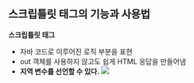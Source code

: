 ## 스크립틀릿 태그의 기능과 사용법

**스크립틀릿 태그**

- 자바 코드로 이루어진 로직 부분을 표현
- out 객체를 사용하지 않고도 쉽게 HTML 응답을 만들어냄
- **지역 변수를 선언할 수 있다.**
  ![](https://i.imgur.com/t1AaYTO.png)

###

###

###

###

###

###
